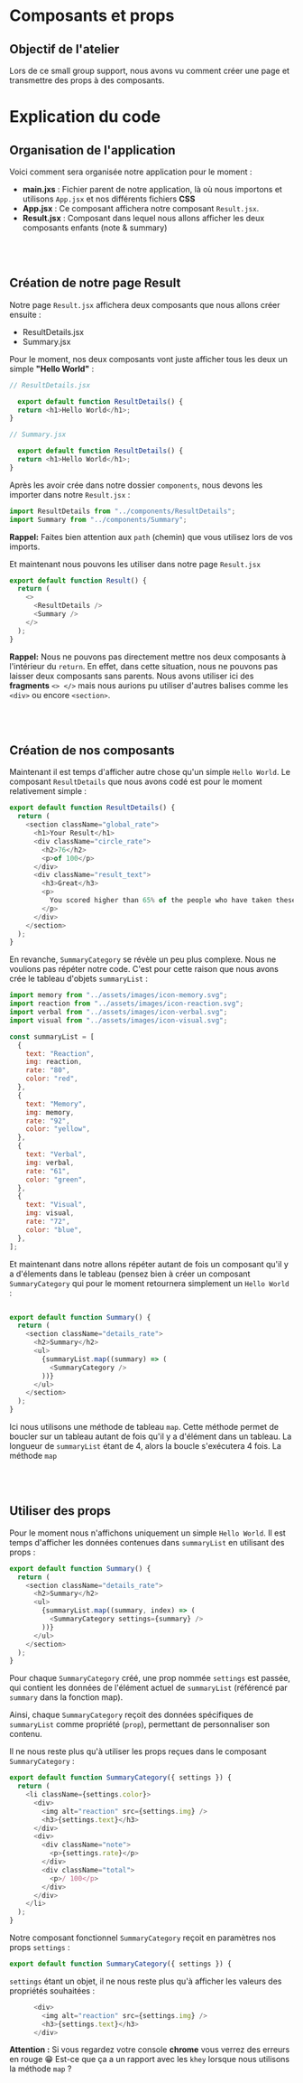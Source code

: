# Composants et props

## Objectif de l'atelier
Lors de ce small group support, nous avons vu comment créer une page et transmettre des props à des composants.

# Explication du code
## Organisation de l'application

Voici comment sera organisée notre application pour le moment :

- **main.jxs** : Fichier parent de notre application, là où nous importons et utilisons `App.jsx` et nos différents fichiers **CSS**
- **App.jsx** : Ce composant affichera notre composant `Result.jsx`. 
- **Result.jsx** : Composant dans lequel nous allons afficher les deux composants enfants (note & summary)

<br>
<br>

## Création de notre page Result

Notre page `Result.jsx` affichera deux composants que nous allons créer ensuite :
- ResultDetails.jsx
- Summary.jsx

Pour le moment, nos deux composants vont juste afficher tous les deux un simple **"Hello World"** :

```js
// ResultDetails.jsx

  export default function ResultDetails() {
  return <h1>Hello World</h1>;
}

// Summary.jsx

  export default function ResultDetails() {
  return <h1>Hello World</h1>;
}
```

Après les avoir crée dans notre dossier `components`, nous devons les importer dans notre `Result.jsx` :

```js
import ResultDetails from "../components/ResultDetails";
import Summary from "../components/Summary";
```

**Rappel:** Faites bien attention aux `path` (chemin) que vous utilisez lors de vos imports.

Et maintenant nous pouvons les utiliser dans notre page `Result.jsx`

```js
export default function Result() {
  return (
    <>
      <ResultDetails />
      <Summary />
    </>
  );
}
```


**Rappel:** Nous ne pouvons pas directement mettre nos deux composants à l'intérieur du `return`. En effet, dans cette situation, nous ne pouvons pas laisser deux composants sans parents. Nous avons utiliser ici des **fragments** `<> </>` mais nous aurions pu utiliser d'autres balises comme les `<div>` ou encore `<section>`.

<br>
<br>

## Création de nos composants

Maintenant il est temps d'afficher autre chose qu'un simple `Hello World`. Le composant `ResultDetails` que nous avons codé est pour le moment relativement simple :

```js
export default function ResultDetails() {
  return (
    <section className="global_rate">
      <h1>Your Result</h1>
      <div className="circle_rate">
        <h2>76</h2>
        <p>of 100</p>
      </div>
      <div className="result_text">
        <h3>Great</h3>
        <p>
          You scored higher than 65% of the people who have taken these tests.
        </p>
      </div>
    </section>
  );
}
```

En revanche, `SummaryCategory` se révèle un peu plus complexe. Nous ne voulions pas répéter notre code. C'est pour cette raison que nous avons crée le tableau d'objets `summaryList` :

```js
import memory from "../assets/images/icon-memory.svg";
import reaction from "../assets/images/icon-reaction.svg";
import verbal from "../assets/images/icon-verbal.svg";
import visual from "../assets/images/icon-visual.svg";

const summaryList = [
  {
    text: "Reaction",
    img: reaction,
    rate: "80",
    color: "red",
  },
  {
    text: "Memory",
    img: memory,
    rate: "92",
    color: "yellow",
  },
  {
    text: "Verbal",
    img: verbal,
    rate: "61",
    color: "green",
  },
  {
    text: "Visual",
    img: visual,
    rate: "72",
    color: "blue",
  },
];
```

Et maintenant dans notre allons répéter autant de fois un composant qu'il y a d'élements dans le tableau (pensez bien à créer un composant `SummaryCategory` qui pour le moment retournera simplement un `Hello World` :

```js

export default function Summary() {
  return (
    <section className="details_rate">
      <h2>Summary</h2>
      <ul>
        {summaryList.map((summary) => (
          <SummaryCategory />
        ))}
      </ul>
    </section>
  );
}

```

Ici nous utilisons une méthode de tableau `map`. Cette méthode permet de boucler sur un tableau autant de fois qu'il y a d'élément dans un tableau.
La longueur de `summaryList` étant de 4, alors la boucle s'exécutera 4 fois. La méthode `map` 

<br>
<br>

## Utiliser des props

Pour le moment nous n'affichons uniquement un simple `Hello World`. Il est temps d'afficher les données contenues dans `summaryList` en utilisant des props :

```js
export default function Summary() {
  return (
    <section className="details_rate">
      <h2>Summary</h2>
      <ul>
        {summaryList.map((summary, index) => (
          <SummaryCategory settings={summary} />
        ))}
      </ul>
    </section>
  );
}
```

Pour chaque `SummaryCategory` créé, une prop nommée `settings` est passée, qui contient les données de l'élément actuel de `summaryList` (référencé par `summary` dans la fonction map). 

Ainsi, chaque `SummaryCategory` reçoit des données spécifiques de `summaryList` comme propriété (`prop`), permettant de personnaliser son contenu.

Il ne nous reste plus qu'à utiliser les props reçues dans le composant `SummaryCategory` :

```js
export default function SummaryCategory({ settings }) {
  return (
    <li className={settings.color}>
      <div>
        <img alt="reaction" src={settings.img} />
        <h3>{settings.text}</h3>
      </div>
      <div>
        <div className="note">
          <p>{settings.rate}</p>
        </div>
        <div className="total">
          <p>/ 100</p>
        </div>
      </div>
    </li>
  );
}
```

Notre composant fonctionnel `SummaryCategory` reçoit en paramètres nos props `settings` :
 ```js
export default function SummaryCategory({ settings }) {
```

`settings` étant un objet, il ne nous reste plus qu'à afficher les valeurs des propriétés souhaitées :

```js
      <div>
        <img alt="reaction" src={settings.img} />
        <h3>{settings.text}</h3>
      </div>
```

**Attention :** Si vous regardez votre console **chrome** vous verrez des erreurs en rouge 😁 Est-ce que ça a un rapport avec les `khey` lorsque nous utilisons la méthode `map` ?






